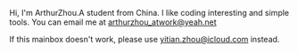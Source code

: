 Hi, I'm ArthurZhou.A student from China. I like coding interesting and simple tools. You can email me at arthurzhou_atwork@yeah.net

If this mainbox doesn't work, please use yitian.zhou@icloud.com instead.

